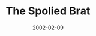 ---
layout: message
category: message
series: "Stuff Jesus Made Up"
title: "The Spolied Brat"
date: 2002-02-09
audio-description: "Dig into the truths behind these ancient stories and see how they relate to our lives today.  "
audio: ""
audio-title: "The Spolied Brat"
audio-duration: "&#58;"
---